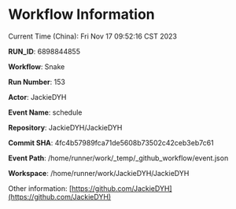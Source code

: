 # Workflow Information

Current Time (China): Fri Nov 17 09:52:16 CST 2023  

**RUN_ID**: 6898844855  

**Workflow**: Snake  

**Run Number**: 153  

**Actor**: JackieDYH  

**Event Name**: schedule  

**Repository**: JackieDYH/JackieDYH  

**Commit SHA**: 4fc4b57989fca71de5608b73502c42ceb3eb7c61  

**Event Path**: /home/runner/work/_temp/_github_workflow/event.json  

**Workspace**: /home/runner/work/JackieDYH/JackieDYH  

Other information: [https://github.com/JackieDYH](https://github.com/JackieDYH)
